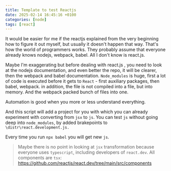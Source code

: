 ```yaml
---
title: Template to test Reactjs
date: 2025-02-14 16:45:16 +0100
categories: [node]
tags: [react]
---
```


It would be easier for me if the reactjs  explained from the very beginning how to figure it out myself, but usually it doesn't happen that way. That's how the world of programmers works.
They probably assume that everyone already knows nodejs, webpack, babel. All I don't know is react.js.

Maybe I'm exaggerating but before dealing with react.js , you need to look at the nodejs documentation, and  even better the repo, it will be clearer, then the webpack and babel documentation.
`Node_modules` is huge, first a lot of code is executed before it gets to `React` - first auxiliary packages, then babel, webpack.
in addition, the file is not compiled into a file, but into memory. And the webpack packed   bunch of files  into one.

Аutomation is good when you more or less understand everything.

And this script will add a project for you with which you can already experiment with converting from `jsx` to `js`. You can test `js`  without going deep into `node_modules`, by added  brakepoints to
`\distr\react.development.js.`
 
Every time you run `npx babel` you will get new `js`.

> Maybe there is no point in looking at `jsx` transformation because everyone uses `typescript`, including developers of `react.dev`. All components are `tsx`: <https://github.com/reactjs/react.dev/tree/main/src/components>

<script src="https://gist.github.com/KosarevDmitry/304c0dc65000d262764db4899f6762c1.js"></script>